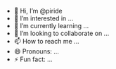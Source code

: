 - 👋 Hi, I’m @piride
- 👀 I’m interested in ...
- 🌱 I’m currently learning ...
- 💞️ I’m looking to collaborate on ...
- 📫 How to reach me ...
- 😄 Pronouns: ...
- ⚡ Fun fact: ...

<!---
piride/piride is a ✨ special ✨ repository because its `README.md` (this file) appears on your GitHub profile.
You can click the Preview link to take a look at your changes.
--->
